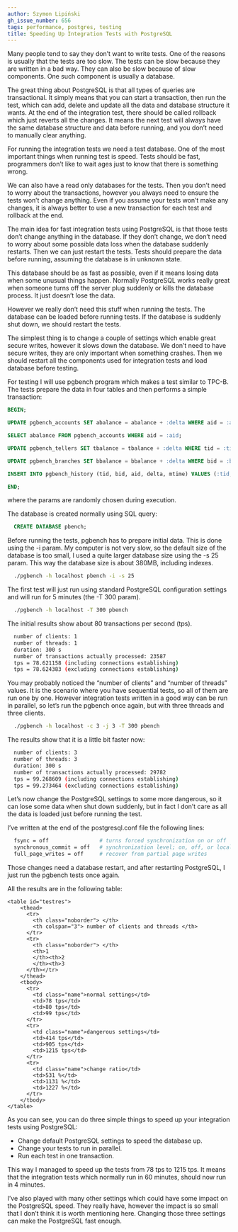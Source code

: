 ```yaml
---
author: Szymon Lipiński
gh_issue_number: 656
tags: performance, postgres, testing
title: Speeding Up Integration Tests with PostgreSQL
---
```


Many people tend to say they don’t want to write tests. One of the reasons is usually that the tests are too slow. The tests can be slow because they are written in a bad way. They can also be slow because of slow components. One such component is usually a database.

The great thing about PostgreSQL is that all types of queries are transactional. It simply means that you can start a transaction, then run the test, which can add, delete and update all the data and database structure it wants. At the end of the integration test, there should be called rollback which just reverts all the changes. It means the next test will always have the same database structure and data before running, and you don’t need to manually clear anything.

For running the integration tests we need a test database. One of the most important things when running test is speed. Tests should be fast, programmers don’t like to wait ages just to know that there is something wrong.

We can also have a read only databases for the tests. Then you don’t need to worry about the transactions, however you always need to ensure the tests won’t change anything. Even if you assume your tests won’t make any changes, it is always better to use a new transaction for each test and rollback at the end.

The main idea for fast integration tests using PostgreSQL is that those tests don’t change anything in the database. If they don’t change, we don’t need to worry about some possible data loss when the database suddenly restarts. Then we can just restart the tests. Tests should prepare the data before running, assuming the database is in unknown state.

This database should be as fast as possible, even if it means losing data when some unusual things happen. Normally PostgreSQL works really great when someone turns off the server plug suddenly or kills the database process. It just doesn’t lose the data.

However we really don’t need this stuff when running the tests. The database can be loaded before running tests. If the database is suddenly shut down, we should restart the tests.

The simplest thing is to change a couple of settings which enable great secure writes, however it slows down the database. We don’t need to have secure writes, they are only important when something crashes. Then we should restart all the components used for integration tests and load database before testing.

For testing I will use pgbench program which makes a test similar to TPC-B. The tests prepare the data in four tables and then performs a simple transaction:

```sql
BEGIN;

UPDATE pgbench_accounts SET abalance = abalance + :delta WHERE aid = :aid;

SELECT abalance FROM pgbench_accounts WHERE aid = :aid;

UPDATE pgbench_tellers SET tbalance = tbalance + :delta WHERE tid = :tid;

UPDATE pgbench_branches SET bbalance = bbalance + :delta WHERE bid = :bid;

INSERT INTO pgbench_history (tid, bid, aid, delta, mtime) VALUES (:tid, :bid, :aid, :delta, CURRENT_TIMESTAMP);

END;
```

where the params are randomly chosen during execution.

The database is created normally using SQL query:

```sql
  CREATE DATABASE pbench;
```

Before running the tests, pgbench has to prepare initial data. This is done using the -i param. My computer is not very slow, so the default size of the database is too small, I used a quite larger database size using the -s 25 param. This way the database size is about 380MB, including indexes.

```bash
  ./pgbench -h localhost pbench -i -s 25
```

The first test will just run using standard PostgreSQL configuration settings and will run for 5 minutes (the -T 300 param).

```bash
  ./pgbench -h localhost -T 300 pbench
```

The initial results show about 80 transactions per second (tps).

```bash
  number of clients: 1
  number of threads: 1
  duration: 300 s
  number of transactions actually processed: 23587
  tps = 78.621158 (including connections establishing)
  tps = 78.624383 (excluding connections establishing)
```

You may probably noticed the “number of clients” and “number of threads” values. It is the scenario where you have sequential tests, so all of them are run one by one. However integration tests written in a good way can be run in parallel, so let’s run the pgbench once again, but with three threads and three clients.

```bash
  ./pgbench -h localhost -c 3 -j 3 -T 300 pbench
```

The results show that it is a little bit faster now:

```bash
  number of clients: 3
  number of threads: 3
  duration: 300 s
  number of transactions actually processed: 29782
  tps = 99.268609 (including connections establishing)
  tps = 99.273464 (excluding connections establishing)
```

Let’s now change the PostgreSQL settings to some more dangerous, so it can lose some data when shut down suddenly, but in fact I don’t care as all the data is loaded just before running the test.

I’ve written at the end of the postgresql.conf file the following lines:

```bash
  fsync = off                # turns forced synchronization on or off
  synchronous_commit = off   # synchronization level; on, off, or local
  full_page_writes = off     # recover from partial page writes
```

Those changes need a database restart, and after restarting PostgreSQL, I just run the pgbench tests once again.

All the results are in the following table:

```
<table id="testres">
    <thead>
      <tr>
        <th class="noborder"> </th>
        <th colspan="3"> number of clients and threads </th>
      </tr>
      <tr>
        <th class="noborder"> </th>
        <th>1
        </th><th>2
        </th><th>3
      </th></tr>
    </thead>
    <tbody>
      <tr>
        <td class="name">normal settings</td>
        <td>78 tps</td>
        <td>80 tps</td>
        <td>99 tps</td>
      </tr>
      <tr>
        <td class="name">dangerous settings</td>
        <td>414 tps</td>
        <td>905 tps</td>
        <td>1215 tps</td>
      </tr>
      <tr>
        <td class="name">change ratio</td>
        <td>531 %</td>
        <td>1131 %</td>
        <td>1227 %</td>
      </tr>
    </tbody>
</table>
```

As you can see, you can do three simple things to speed up your integration tests using PostgreSQL:

- Change default PostgreSQL settings to speed the database up.
- Change your tests to run in parallel.
- Run each test in one transaction.

This way I managed to speed up the tests from 78 tps to 1215 tps. It means that the integration tests which normally run in 60 minutes, should now run in 4 minutes.

I’ve also played with many other settings which could have some impact on the PostgreSQL speed. They really have, however the impact is so small that I don’t think it is worth mentioning here. Changing those three settings can make the PostgreSQL fast enough.
